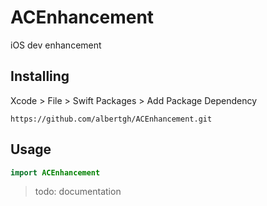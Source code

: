 # ACEnhancement
iOS dev enhancement


## Installing

Xcode > File > Swift Packages > Add Package Dependency

`https://github.com/albertgh/ACEnhancement.git`


## Usage

```swift
import ACEnhancement
```

> todo: documentation
